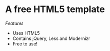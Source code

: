 A free HTML5 template
======================

*Features*
* Uses HTML5
* Contains jQuery, Less and Modernizr
* Free to use!
